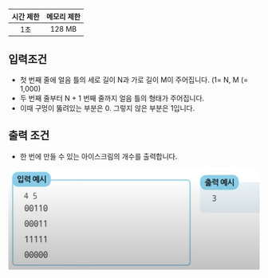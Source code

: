 | 시간 제한 | 메모리 제한 | 
|:-----:|:------:|
|  1초   | 128 MB |

## 입력조건
- 첫 번째 줄에 얼음 틀의 세로 길이 N과 가로 길이 M이 주어집니다. (1= N, M (= 1,000)
- 두 번째 줄부터 N + 1 번째 줄까지 얼음 틀의 형태가 주어집니다.
- 이때 구멍이 뚫려있는 부분은 0. 그렇지 않은 부분은 1입니다.

## 출력 조건
- 한 번에 만들 수 있는 아이스크림의 개수를 출력합니다.

![img.png](img.png)